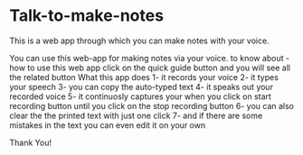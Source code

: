 # Talk-to-make-notes
This is a web app through which you can make notes with your voice.

You can use this web-app for making notes via your voice.
to know about - how to use this web app click on the quick guide button and you will see all the related button
What this app does
1- it records your voice
2- it types your speech
3- you can copy the auto-typed text
4- it speaks out your recorded voice
5- it continuosly captures your when you click on start recording button until you click on the stop recording button
6- you can also clear the the printed text with just one click
7- and if there are some mistakes in the text you can even edit it on your own

Thank You!
